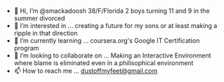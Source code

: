- 👋 Hi, I’m @smackadoosh
  38/F/Florida
  2 boys turning 11 and 9 in the summer
  divorced
- 👀 I’m interested in ...
  creating a future for my sons or at least making a ripple in that direction
- 🌱 I’m currently learning ...
  coursera.org's Google IT Certification program
- 💞️ I’m looking to collaborate on ...
  Making an Interactive Environment where blame is eliminated even in a philisophical environment
- 📫 How to reach me ...
  dustoffmyfeet@gmail.com

<!---
smackadoosh/smackadoosh is a ✨ special ✨ repository because its `README.md` (this file) appears on your GitHub profile.
You can click the Preview link to take a look at your changes.
--->
